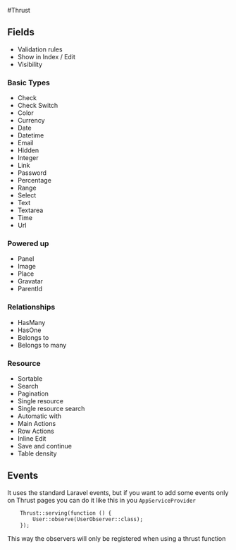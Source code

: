 #Thrust

## Fields
- Validation rules
- Show in Index / Edit
- Visibility 

### Basic Types
- Check
- Check Switch
- Color
- Currency
- Date
- Datetime
- Email
- Hidden
- Integer
- Link
- Password
- Percentage
- Range
- Select
- Text
- Textarea
- Time
- Url

### Powered up
- Panel
- Image
- Place
- Gravatar
- ParentId

### Relationships
- HasMany
- HasOne
- Belongs to
- Belongs to many

### Resource
- Sortable
- Search
- Pagination
- Single resource
- Single resource search
- Automatic with
- Main Actions
- Row Actions
- Inline Edit
- Save and continue
- Table density

## Events
It uses the standard Laravel events, but if you want to add some events only on Thrust pages you can do it like this in you `AppServiceProvider`
```
    Thrust::serving(function () {
        User::observe(UserObserver::class);
    });
```
This way the observers will only be registered when using a thrust function
